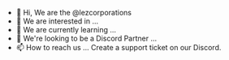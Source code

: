 - 👋 Hi, We are the @lezcorporations
- 👀 We are interested in ...
- 🌱 We are currently learning ...
- 💞️ We're looking to be a Discord Partner ...
- 📫 How to reach us ... Create a support ticket on our Discord.

<!---
lezcorporations/lezcorporations is a ✨ special ✨ repository because its `README.md` (this file) appears on your GitHub profile.
You can click the Preview link to take a look at your changes.
--->

